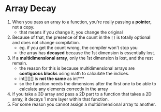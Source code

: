 # Array Decay

1. When you pass an array to a function, you're really passing a __pointer__, not a copy.
    - that means if you change it, you change the original
1. Because of that, the presence of the count in the `[]` is totally optional and does not change compilation.
    - eg. if you get the count wrong, the compiler won't stop you
    - the array has __decayed__ because the 1st dimension is essentially lost.
1. If a __multidimensional array__, only the 1st dimension is lost, and the rest remain.
    - the reason for this is because multidimensional arrays are __contiguous blocks__ using math to calculate the indices.
    - int[][][] is __not the same__ as int***
    - so the function needs the dimensions after the first one to be able to calculate any elements correctly in the array
1. If you take a 3D array and pass a 2D part to a function that takes a 2D array, it decays 1 more layer within that function.
1. For some reason you cannot assign a multidimensional array to another.
